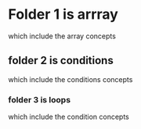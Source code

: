 # Folder 1 is arrray 
which include the array concepts 

## folder 2 is conditions
which include the conditions concepts

### folder 3 is loops 
which include the condition concepts